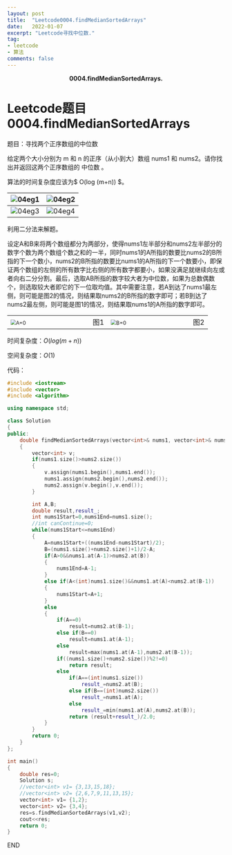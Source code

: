 ```yaml
---
layout: post
title:  "Leetcode0004.findMedianSortedArrays"
date:   2022-01-07
excerpt: "Leetcode寻找中位数."
tag:
- leetcode 
- 算法
comments: false
---
```


<center><b>0004.findMedianSortedArrays.</b> </center>

# Leetcode题目0004.findMedianSortedArrays

题目：寻找两个正序数组的中位数

给定两个大小分别为 m 和 n 的正序（从小到大）数组 nums1 和 nums2。请你找出并返回这两个正序数组的 中位数 。

算法的时间复杂度应该为$ O(log (m+n)) $。

| ![04eg1](https://gitee.com/llesssssa/imagebed/raw/master/master/04eg1.png) | ![04eg2](https://gitee.com/llesssssa/imagebed/raw/master/master/04eg2.png) |
| ------------------------------------------------------------ | ------------------------------------------------------------ |
| ![04eg3](https://gitee.com/llesssssa/imagebed/raw/master/master/04eg3.png) | ![04eg4](https://gitee.com/llesssssa/imagebed/raw/master/master/04eg4.png) |

利用二分法来解题。

设定A和B来将两个数组都分为两部分，使得nums1左半部分和nums2左半部分的数字个数为两个数组个数之和的一半，同时nums1的A所指的数要比nums2的B所指的下一个数小，nums2的B所指的数要比nums1的A所指的下一个数要小，即保证两个数组的左侧的所有数字比右侧的所有数字都要小，如果没满足就继续向左或者向右二分分割。最后，选取AB所指的数字较大者为中位数，如果为总数偶数个，则选取较大者即它的下一位取均值。其中需要注意，若A到达了nums1最左侧，则可能是图2的情况，则结果取nums2的B所指的数字即可；若B到达了nums2最左侧，则可能是图1的情况，则结果取nums1的A所指的数字即可。

<table>
    <tr><td><img src="https://gitee.com/llesssssa/imagebed/raw/master/master/202201081304741.png" alt="A=0" style="zoom:75%;" />&nbsp;&nbsp;&nbsp;&nbsp;&nbsp;&nbsp;&nbsp;&nbsp;&nbsp;&nbsp;&nbsp;&nbsp;&nbsp;&nbsp;&nbsp;&nbsp;&nbsp;&nbsp;&nbsp;&nbsp;&nbsp;&nbsp;&nbsp;&nbsp;&nbsp;&nbsp;&nbsp;&nbsp;&nbsp;&nbsp;&nbsp;&nbsp;&nbsp;&nbsp;&nbsp;&nbsp;图1</td><td><img src="https://gitee.com/llesssssa/imagebed/raw/master/master/202201081305934.png" alt="B=0" style="zoom:75%;" />&nbsp;&nbsp;&nbsp;&nbsp;&nbsp;&nbsp;&nbsp;&nbsp;&nbsp;&nbsp;&nbsp;&nbsp;&nbsp;&nbsp;&nbsp;&nbsp;&nbsp;&nbsp;&nbsp;&nbsp;&nbsp;&nbsp;&nbsp;&nbsp;&nbsp;&nbsp;&nbsp;&nbsp;&nbsp;&nbsp;&nbsp;&nbsp;&nbsp;&nbsp;&nbsp;&nbsp;图2</td></tr>
</table>

时间复杂度：$O(log(m+n))$

空间复杂度：$O(1)$

代码：

```c++
#include <iostream>
#include <vector>
#include <algorithm>

using namespace std;

class Solution
{
public:
    double findMedianSortedArrays(vector<int>& nums1, vector<int>& nums2)
    {
        vector<int> v;
        if(nums1.size()>nums2.size())
        {
            v.assign(nums1.begin(),nums1.end());
            nums1.assign(nums2.begin(),nums2.end());
            nums2.assign(v.begin(),v.end());
        }

        int A,B;
        double result,result_;
        int nums1Start=0,nums1End=nums1.size();
        //int canContinue=0;
        while(nums1Start<=nums1End)
        {
            A=nums1Start+((nums1End-nums1Start)/2);
            B=(nums1.size()+nums2.size()+1)/2-A;
            if(A>0&&nums1.at(A-1)>nums2.at(B))
            {
                nums1End=A-1;
            }
            else if(A<(int)nums1.size()&&nums1.at(A)<nums2.at(B-1))
            {
                nums1Start=A+1;
            }
            else
            {
                if(A==0)
                    result=nums2.at(B-1);
                else if(B==0)
                    result=nums1.at(A-1);
                else
                    result=max(nums1.at(A-1),nums2.at(B-1));
                if((nums1.size()+nums2.size())%2!=0)
                    return result;
                else
                    if(A==(int)nums1.size())
                        result_=nums2.at(B);
                    else if(B==(int)nums2.size())
                        result_=nums1.at(A);
                    else
                        result_=min(nums1.at(A),nums2.at(B));
                    return (result+result_)/2.0;
            }
        }
        return 0;
    }
};

int main()
{
    double res=0;
    Solution s;
    //vector<int> v1= {3,13,15,18};
    //vector<int> v2= {2,6,7,9,11,13,15};
    vector<int> v1= {1,2};
    vector<int> v2= {3,4};
    res=s.findMedianSortedArrays(v1,v2);
    cout<<res;
    return 0;
}
```



END